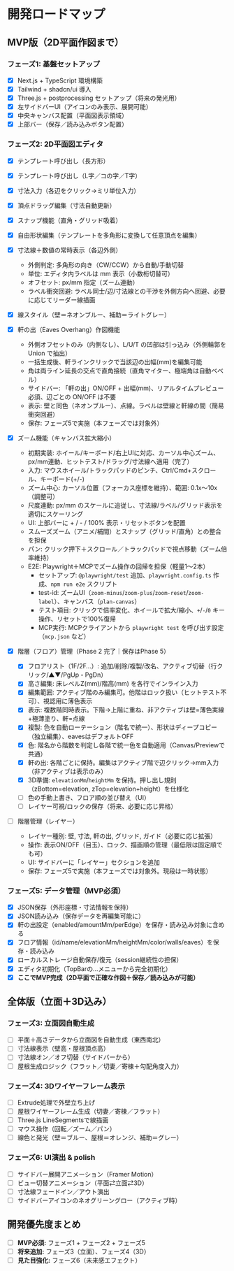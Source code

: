 # 開発ロードマップ

## MVP版（2D平面作図まで）

### フェーズ1: 基盤セットアップ

- [x] Next.js + TypeScript 環境構築
- [x] Tailwind + shadcn/ui 導入
- [x] Three.js + postprocessing セットアップ（将来の発光用）
- [x] 左サイドバーUI（アイコンのみ表示、展開可能）
- [x] 中央キャンバス配置（平面図表示領域）
- [x] 上部バー（保存／読み込みボタン配置）

### フェーズ2: 2D平面図エディタ

- [x] テンプレート呼び出し（長方形）
- [x] テンプレート呼び出し（L字／コの字／T字）
- [x] 寸法入力（各辺をクリック→ミリ単位入力）
- [x] 頂点ドラッグ編集（寸法自動更新）
 - [x] スナップ機能（直角・グリッド吸着）
- [x] 自由形状編集（テンプレートを多角形に変換して任意頂点を編集）
- [x] 寸法線＋数値の常時表示（各辺外側）
  - 外側判定: 多角形の向き（CW/CCW）から自動/手動切替
  - 単位: エディタ内ラベルは mm 表示（小数桁切替可）
  - オフセット: px/mm 指定（ズーム連動）
  - ラベル衝突回避: ラベル同士/辺/寸法線との干渉を外側方向へ回避、必要に応じてリーダー線描画
- [x] 線スタイル（壁＝ネオンブルー、補助＝ライトグレー）

- [x] 軒の出（Eaves Overhang）作図機能
  - 外側オフセットのみ（内側なし）、L/U/T の凹部は引っ込み（外側輪郭を Union で抽出）
  - 一括生成後、軒ラインクリックで当該辺の出幅(mm)を編集可能
  - 角は両ライン延長の交点で直角接続（直角マイター、極端角は自動ベベル）
  - サイドバー: 「軒の出」ON/OFF + 出幅(mm)、リアルタイムプレビュー必須、辺ごとの ON/OFF は不要
  - 表示: 壁と同色（ネオンブルー）、点線。ラベルは壁線と軒線の間（簡易衝突回避）
  - 保存: フェーズ5で実施（本フェーズでは対象外）

- [x] ズーム機能（キャンバス拡大縮小）
  - 初期実装: ホイール/キーボード/右上UIに対応、カーソル中心ズーム、px/mm連動、ヒットテスト/ドラッグ/寸法線へ適用（完了）
  - 入力: マウスホイール/トラックパッドのピンチ、Ctrl/Cmd+スクロール、キーボード(+/-)
  - ズーム中心: カーソル位置（フォーカス座標を維持）、範囲: 0.1x〜10x（調整可）
  - 尺度連動: px/mm のスケールに追従し、寸法線/ラベル/グリッド表示を適切にスケーリング
  - UI: 上部バーに + / - / 100% 表示・リセットボタンを配置
  - スムーズズーム（アニメ/補間）とスナップ（グリッド/直角）との整合を担保
  - パン: クリック押下＋スクロール／トラックパッドで視点移動（ズーム倍率維持）
  - E2E: Playwright＋MCPでズーム操作の回帰を担保（軽量1〜2本）
    - セットアップ: `@playwright/test` 追加、`playwright.config.ts` 作成、`npm run e2e` スクリプト
    - test-id: ズームUI（`zoom-minus`/`zoom-plus`/`zoom-reset`/`zoom-label`）、キャンバス（`plan-canvas`）
    - テスト項目: クリックで倍率変化、ホイールで拡大/縮小、`+`/`-`/`0` キー操作、リセットで100%復帰
    - MCP実行: MCPクライアントから `playwright test` を呼び出す設定（`mcp.json` など）

- [x] 階層（フロア）管理（Phase 2 完了｜保存はPhase 5）
  - [x] フロアリスト（1F/2F…）: 追加/削除/複製/改名、アクティブ切替（行クリック/▲▼/PgUp・PgDn）
  - [x] 高さ編集: 床レベルZ(mm)/階高(mm) を各行でインライン入力
  - [x] 編集範囲: アクティブ階のみ編集可。他階はロック扱い（ヒットテスト不可）、視認用に薄色表示
  - [x] 表示: 複数階同時表示。下階→上階に重ね、非アクティブは壁=薄色実線+極薄塗り、軒=点線
  - [x] 複製: 色を自動ローテーション（階名で統一）、形状はディープコピー（独立編集）、eavesはデフォルトOFF
  - [x] 色: 階名から階数を判定し各階で統一色を自動適用（Canvas/Previewで共通）
  - [x] 軒の出: 各階ごとに保持。編集はアクティブ階で辺クリック→mm入力（非アクティブは表示のみ）
  - [x] 3D準備: `elevationMm`/`heightMm` を保持。押し出し規則（zBottom=elevation, zTop=elevation+height）を仕様化
  - [ ] 色の手動上書き、フロア順の並び替え（UI）
  - [ ] レイヤー可視/ロックの保存（将来、必要に応じ昇格）

- [ ] 階層管理（レイヤー）
  - レイヤー種別: 壁, 寸法, 軒の出, グリッド, ガイド（必要に応じ拡張）
  - 操作: 表示ON/OFF（目玉）、ロック、描画順の管理（最低限は固定順でも可）
  - UI: サイドバーに「レイヤー」セクションを追加
  - 保存: フェーズ5で実施（本フェーズでは対象外。現段は一時状態）

### フェーズ5: データ管理（MVP必須）

- [x] JSON保存（外形座標・寸法情報を保持）
- [x] JSON読み込み（保存データを再編集可能に）
- [x] 軒の出設定（enabled/amountMm/perEdge）を保存・読み込み対象に含める
- [x] フロア情報（id/name/elevationMm/heightMm/color/walls/eaves）を保存・読み込み
- [x] ローカルストレージ自動保存/復元（session継続性の担保）
- [x] エディタ初期化（TopBarの…メニューから完全初期化）
- [x] **ここでMVP完成（2D平面で正確な作図＋保存／読み込みが可能）**

## 全体版（立面＋3D込み）

### フェーズ3: 立面図自動生成

- [ ] 平面＋高さデータから立面図を自動生成（東西南北）
- [ ] 寸法線表示（壁高・屋根頂点高）
- [ ] 寸法線オン／オフ切替（サイドバーから）
- [ ] 屋根生成ロジック（フラット／切妻／寄棟＋勾配角度入力）

### フェーズ4: 3Dワイヤーフレーム表示

- [ ] Extrude処理で外壁立ち上げ
- [ ] 屋根ワイヤーフレーム生成（切妻／寄棟／フラット）
- [ ] Three.js LineSegmentsで線描画
- [ ] マウス操作（回転／ズーム／パン）
- [ ] 線色と発光（壁＝ブルー、屋根＝オレンジ、補助＝グレー）

### フェーズ6: UI演出 & polish

- [ ] サイドバー展開アニメーション（Framer Motion）
- [ ] ビュー切替アニメーション（平面⇄立面⇄3D）
- [ ] 寸法線フェードイン／アウト演出
- [ ] サイドバーアイコンのネオグリーングロー（アクティブ時）

## 開発優先度まとめ

- [ ] **MVP必須:** フェーズ1 + フェーズ2 + フェーズ5
- [ ] **将来追加:** フェーズ3（立面）、フェーズ4（3D）
- [ ] **見た目強化:** フェーズ6（未来感エフェクト）
